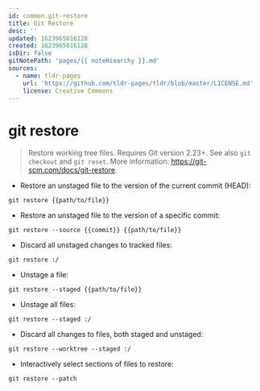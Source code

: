 ```yaml
---
id: common.git-restore
title: Git Restore
desc: ''
updated: 1623965016128
created: 1623965016128
isDir: false
gitNotePath: 'pages/{{ noteHiearchy }}.md'
sources:
  - name: tldr-pages
    url: 'https://github.com/tldr-pages/tldr/blob/master/LICENSE.md'
    license: Creative Commons
---
```

# git restore

> Restore working tree files. Requires Git version 2.23+.
> See also `git checkout` and `git reset`.
> More information: <https://git-scm.com/docs/git-restore>.

- Restore an unstaged file to the version of the current commit (HEAD):

`git restore {{path/to/file}}`

- Restore an unstaged file to the version of a specific commit:

`git restore --source {{commit}} {{path/to/file}}`

- Discard all unstaged changes to tracked files:

`git restore :/`

- Unstage a file:

`git restore --staged {{path/to/file}}`

- Unstage all files:

`git restore --staged :/`

- Discard all changes to files, both staged and unstaged:

`git restore --worktree --staged :/`

- Interactively select sections of files to restore:

`git restore --patch`

